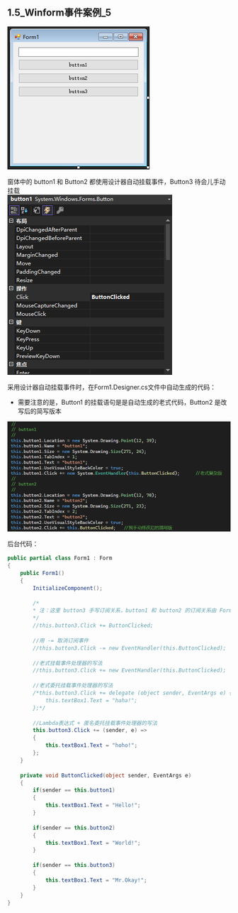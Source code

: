 ## 1.5_Winform事件案例_5

![Winform窗体](Assets/1.5_Winform窗体.png)

窗体中的 button1 和 Button2 都使用设计器自动挂载事件，Button3 待会儿手动挂载  
![控件绑定事件](Assets/1.5_窗体控件事件属性.png)

采用设计器自动挂载事件时，在Form1.Designer.cs文件中自动生成的代码：
- 需要注意的是，Button1 的挂载语句是是自动生成的老式代码，Button2 是改写后的简写版本  

![Designer.cs文件代码](Assets/1.5_Designer.cs文件代码.png)

后台代码：
```cs
public partial class Form1 : Form
{
    public Form1()
    {
        InitializeComponent();

        /*
        * 注：这里 button3 手写订阅关系，button1 和 button2 的订阅关系由 Form 设计器自动生成，源代码在 Form1.Designer.cs 文件里
        */
        //this.button3.Click += ButtonClicked;

        //用 -= 取消订阅事件
        //this.button3.Click -= new EventHandler(this.ButtonClicked);

        //老式挂载事件处理器的写法
        //this.button3.Click += new EventHandler(this.ButtonClicked);

        //老式委托挂载事件处理器的写法
        /*this.button3.Click += delegate (object sender, EventArgs e) {
            this.textBox1.Text = "haha!";
        };*/
        
        //Lambda表达式 + 匿名委托挂载事件处理器的写法
        this.button3.Click += (sender, e) =>
        {
            this.textBox1.Text = "hoho!";
        };
    }

    private void ButtonClicked(object sender, EventArgs e)
    {
        if(sender == this.button1)
        {
            this.textBox1.Text = "Hello!";
        }

        if(sender == this.button2)
        {
            this.textBox1.Text = "World!";
        }

        if(sender == this.button3)
        {
            this.textBox1.Text = "Mr.Okay!";
        }
    }
}
```
